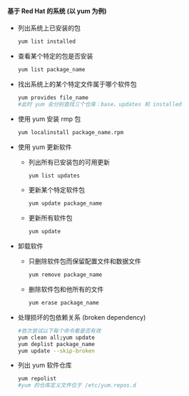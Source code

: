 #### 基于 Red Hat 的系统  (以 yum 为例)

* 列出系统上已安装的包

  ```bash
  yum list installed
  ```

* 查看某个特定的包是否安装

  ```bash
  yum list package_name
  ```

* 找出系统上的某个特定文件属于哪个软件包

  ```bash
  yum provides file_name
  #此时 yum 会分别查找三个仓库：base、updates 和 installed
  ```

* 使用 yum 安装 rmp 包

  ```bash
  yum localinstall package_name.rpm
  ```

* 使用 yum 更新软件

  * 列出所有已安装包的可用更新

    ```bash
    yum list updates
    ```

  * 更新某个特定软件包

    ```bash
    yum update package_name
    ```

  * 更新所有软件包

    ```bash
    yum update
    ```

* 卸载软件

  * 只删除软件包而保留配置文件和数据文件

    ```bash
    yum remove package_name
    ```

  * 删除软件包和他所有的文件

    ```bash
    yum erase package_name
    ```

* 处理损坏的包依赖关系 (broken dependency)

  ```bash
  #依次尝试以下每个命令看是否有效
  yum clean all;yum update
  yum deplist package_name
  yum update --skip-broken
  ```

* 列出 yum 软件仓库

  ```bash
  yum repolist
  #yum 的仓库定义文件位于 /etc/yum.repos.d
  ```